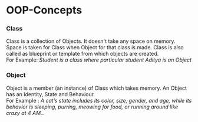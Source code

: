 # OOP-Concepts

### Class
Class is a collection of Objects. It doesn't take any space on memory. Space is taken for Class when Object for that class is made. Class is also called as blueprint or template from which objects are created. <br/> For Example: *Student is a class where particular student Aditya is an Object*
<br/>
### Object 
 Object is a member (an instance) of Class which takes memory. An Object has an Identity, State and Behaviour. <br/> For Example : *A cat’s state includes its color, size, gender, and age, while its behavior is sleeping, purring, meowing for food, or running around like crazy at 4 AM.*.
 
 
